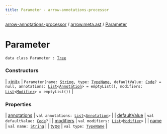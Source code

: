 ```yaml
---
title: Parameter - arrow-annotations-processor
---
```


[arrow-annotations-processor](../../index.html) / [arrow.meta.ast](../index.html) / [Parameter](./index.html)

# Parameter

`data class Parameter : `[`Tree`](../-tree.html)

### Constructors

| [&lt;init&gt;](-init-.html) | `Parameter(name: `[`String`](https://kotlinlang.org/api/latest/jvm/stdlib/kotlin/-string/index.html)`, type: `[`TypeName`](../-type-name/index.html)`, defaultValue: `[`Code`](../-code/index.html)`? = null, annotations: `[`List`](https://kotlinlang.org/api/latest/jvm/stdlib/kotlin.collections/-list/index.html)`<`[`Annotation`](../-annotation/index.html)`> = emptyList(), modifiers: `[`List`](https://kotlinlang.org/api/latest/jvm/stdlib/kotlin.collections/-list/index.html)`<`[`Modifier`](../-modifier/index.html)`> = emptyList())` |

### Properties

| [annotations](annotations.html) | `val annotations: `[`List`](https://kotlinlang.org/api/latest/jvm/stdlib/kotlin.collections/-list/index.html)`<`[`Annotation`](../-annotation/index.html)`>` |
| [defaultValue](default-value.html) | `val defaultValue: `[`Code`](../-code/index.html)`?` |
| [modifiers](modifiers.html) | `val modifiers: `[`List`](https://kotlinlang.org/api/latest/jvm/stdlib/kotlin.collections/-list/index.html)`<`[`Modifier`](../-modifier/index.html)`>` |
| [name](name.html) | `val name: `[`String`](https://kotlinlang.org/api/latest/jvm/stdlib/kotlin/-string/index.html) |
| [type](type.html) | `val type: `[`TypeName`](../-type-name/index.html) |

